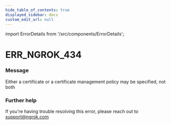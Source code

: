```yaml
---
hide_table_of_contents: true
displayed_sidebar: docs
custom_edit_url: null
---
```


import ErrorDetails from '/src/components/ErrorDetails';

# ERR_NGROK_434

### Message
Either a certificate or a certificate management policy may be specified, not both

### Further help
If you're having trouble resolving this error, please reach out to [support@ngrok.com](mailto:support@ngrok.com?subject=Help%20with%20ERR_NGROK_434)

<ErrorDetails error='err_ngrok_434' />
